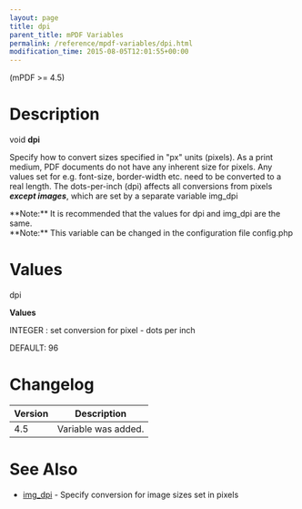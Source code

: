 ```yaml
---
layout: page
title: dpi
parent_title: mPDF Variables
permalink: /reference/mpdf-variables/dpi.html
modification_time: 2015-08-05T12:01:55+00:00
---
```


(mPDF &gt;= 4.5)

# Description

void **dpi**

Specify how to convert sizes specified in "px" units (pixels). As a print medium, PDF documents do not have any inherent size for pixels. Any values set for e.g. font-size, border-width etc. need to be converted to a real length. The dots-per-inch (dpi) affects all conversions from pixels ***except images***, which are set by a separate variable <span class="parameter">img_dpi</span>

<div class="alert alert-info" role="alert">**Note:** It is recommended that the values for <span class="parameter">dpi</span> and <span class="parameter">img_dpi</span> are the same.</div>

<div class="alert alert-info" role="alert">**Note:** This variable can be changed in the configuration file <span class="filename">config.php</span></div>

# Values

<span class="parameter">dpi</span>

**Values**

<span class="smallblock">INTEGER </span>: set conversion for pixel - dots per inch

<span class="smallblock">DEFAULT</span>: 96

# Changelog

<table class="table"> <thead>
<tr> <th>Version</th><th>Description</th> </tr>
</thead> <tbody>
<tr>
<td>4.5</td>
<td>Variable was added.</td>
</tr>
</tbody> </table>

# See Also

<ul>
<li class="manual_boxlist"><a href="{{ "/reference/mpdf-variables/img-dpi.html" | prepend: site.baseurl }}">img_dpi</a> - Specify conversion for image sizes set in pixels</li>
</ul>

